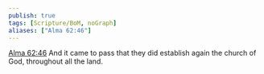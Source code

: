 ```yaml
---
publish: true
tags: [Scripture/BoM, noGraph]
aliases: ["Alma 62:46"]
---
```

[Alma 62:46](https://churchofjesuschrist.org/study/scriptures/bofm/alma/62?lang=eng&id=p46#p46) And it came to pass that they did establish again the church of God, throughout all the land.
